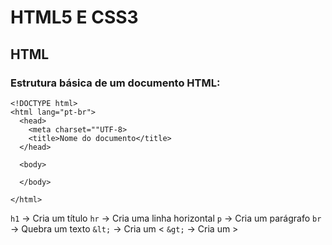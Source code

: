 # HTML5 E CSS3

## HTML

### Estrutura básica de um documento HTML:

```
<!DOCTYPE html>
<html lang="pt-br">
  <head>
    <meta charset=""UTF-8>
    <title>Nome do documento</title>
  </head>

  <body>

  </body>

</html>
```

`h1` -> Cria um título
`hr` -> Cria uma linha horizontal
`p` -> Cria um parágrafo
`br` -> Quebra um texto
`&lt;` -> Cria um <
`&gt;` -> Cria um >

